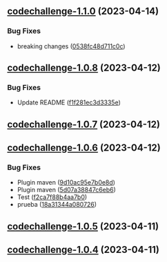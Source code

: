 ## [codechallenge-1.1.0](https://gitservice/codechallenge-1.1.0) (2023-04-14)


### Bug Fixes

 -  breaking changes ([0538fc48d711c0c](https://gitservice/commit/0538fc48d711c0c7012a48c666040f94fbf3d465))

## [codechallenge-1.0.8](https://gitservice/codechallenge-1.0.8) (2023-04-12)


### Bug Fixes

 -  Update README ([f1f281ec3d3335e](https://gitservice/commit/f1f281ec3d3335e665639999188400780cbb99d0))

## [codechallenge-1.0.7](https://gitservice/codechallenge-1.0.7) (2023-04-12)



## [codechallenge-1.0.6](https://gitservice/codechallenge-1.0.6) (2023-04-12)


### Bug Fixes

 -  Plugin maven ([9d10ac95e7b0e8d](https://gitservice/commit/9d10ac95e7b0e8dba8d6d918c08a8920e682c598))
 -  Plugin maven ([5d07a38847c6eb6](https://gitservice/commit/5d07a38847c6eb62f1dccae3b9d20c5f298d05a0))
 -  Test ([f2ca7f88b4aa7b0](https://gitservice/commit/f2ca7f88b4aa7b03e7c2bdc669f8042ce4f76b6d))
 -  prueba ([18a31344a080726](https://gitservice/commit/18a31344a0807269ac9b89cd4f7084c9941ba7c2))

## [codechallenge-1.0.5](https://gitservice/codechallenge-1.0.5) (2023-04-11)



## [codechallenge-1.0.4](https://gitservice/codechallenge-1.0.4) (2023-04-11)



